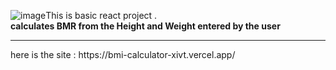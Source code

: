 ![image](https://github.com/user-attachments/assets/ddf81ced-1f3f-411e-9203-514c442e2eb0)This is basic   react project .
<br>
<b>calculates BMR from the Height and Weight entered by the user</b>
<hr>
here is the site :
https://bmi-calculator-xivt.vercel.app/

